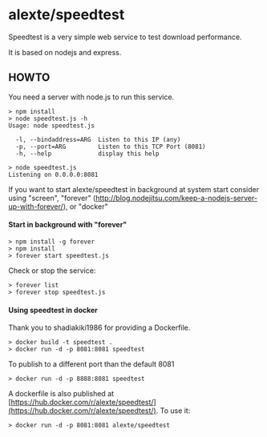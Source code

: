 alexte/speedtest
================

Speedtest is a very simple web service to test download performance.

It is based on nodejs and express.

HOWTO
-----

You need a server with node.js to run this service.

```
> npm install 
> node speedtest.js -h
Usage: node speedtest.js

  -l, --bindaddress=ARG  Listen to this IP (any)
  -p, --port=ARG         Listen to this TCP Port (8081)
  -h, --help             display this help

> node speedtest.js
Listening on 0.0.0.0:8081

```

If you want to start alexte/speedtest in background at system start consider using "screen", "forever"
(http://blog.nodejitsu.com/keep-a-nodejs-server-up-with-forever/), or "docker"


#### Start in background with "forever"
```
> npm install -g forever
> npm install
> forever start speedtest.js
```

Check or stop the service:
```
> forever list
> forever stop speedtest.js
```

#### Using speedtest in docker

Thank you to shadiakiki1986 for providing a Dockerfile.

```
> docker build -t speedtest .
> docker run -d -p 8081:8081 speedtest

```

To publish to a different port than the default 8081

```
> docker run -d -p 8888:8081 speedtest
```

A dockerfile is also published at [https://hub.docker.com/r/alexte/speedtest/](https://hub.docker.com/r/alexte/speedtest/). 
To use it:

```
> docker run -d -p 8081:8081 alexte/speedtest
```


